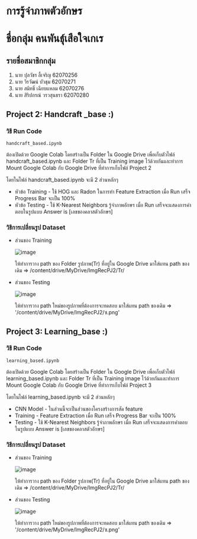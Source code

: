 # การรู้จำภาพตัวอักษร
# ชื่อกลุ่ม คนพันธุ์เสือใจเกเร
## รายชื่อสมาชิกกลุ่ม
1. นาย ปุลวัชร ลี้เจริญ 62070256
2. นาย วีรวัฒน์ บัวชุม 62070271
3. นาย สมิทธิ์ เฉียบแหลม 62070276
4. นาย สิริปกรณ์ วรวสุนธรา 62070280
## Project 2: Handcraft _base :)
### วิธี Run Code
```
handcraft_based.ipynb
```
  ต้องเปิดด้วย Google Colab โดยสร้างเป็น Folder ใน Google Drive เพื่อเก็บตัวไฟล์ handcraft_based.ipynb และ Folder Tr ที่เป็น Training image ไว้ด้วยกันและทำการ Mount Google Colab กับ Google Drive ที่ทำการเก็บไฟล์ Project 2
  
โดยในไฟล์ handcraft_based.ipynb จะมี 2 ส่วนหลักๆ 
   * หัวข้อ Training - ใช้ HOG และ Radon ในการทำ Feature Extraction เมื่อ Run เสร็จ Progress Bar จะเป็น 100%
   * หัวข้อ Testing - ใช้ K-Nearest Neighbors รู้จำภาพอักษร เมื่อ Run เสร็จจะแสดงการคำตอบในรูปแบบ Answer is [เลขของคลาสตัวอักษร]
### วิธีการเปลี่ยนรูป Dataset
   * ส่วนของ Training
      
      ![image](https://user-images.githubusercontent.com/56358092/119257555-f19b5980-bbef-11eb-889d-63e0b372f6f0.png)
      
      ให้ทำการวาง path ของ Folder รูปภาพ(Tr) ที่อยู่ใน Google Drive มาใส่แทน path ของเดิม => /content/drive/MyDrive/ImgRecPJ2/Tr/
   * ส่วนของ Testing
  
      ![image](https://user-images.githubusercontent.com/56358092/119257064-dc253000-bbed-11eb-9686-45e696cc9545.png) 
      
      ให้ทำการวาง path ใหม่ของรูปภาพที่ต้องการจะทดสอบ มาใส่แทน path ของเดิม => '/content/drive/MyDrive/ImgRecPJ2/ซ.png'



## Project 3: Learning_base :)
### วิธี Run Code
```
learning_based.ipynb
```
  ต้องเปิดด้วย Google Colab โดยสร้างเป็น Folder ใน Google Drive เพื่อเก็บตัวไฟล์ learning_based.ipynb และ Folder Tr ที่เป็น Training image ไว้ด้วยกันและทำการ Mount Google Colab กับ Google Drive ที่ทำการเก็บไฟล์ Project 3
  
โดยในไฟล์ learning_based.ipynb จะมี 2 ส่วนหลักๆ 
   * CNN Model - ในส่วนนี้จะเป็นส่วนของโครงสร้างการสัด feature 
   * Training -  Feature Extraction เมื่อ Run เสร็จ Progress Bar จะเป็น 100%
   * Testing - ใช้ K-Nearest Neighbors รู้จำภาพอักษร เมื่อ Run เสร็จจะแสดงการคำตอบในรูปแบบ Answer is [เลขของคลาสตัวอักษร]
### วิธีการเปลี่ยนรูป Dataset
   * ส่วนของ Training
      
      ![image](https://user-images.githubusercontent.com/56358092/119255026-b5fa9280-bbe3-11eb-9592-77b8e9c05730.png)
      
      ให้ทำการวาง path ของ Folder รูปภาพ(Tr) ที่อยู่ใน Google Drive มาใส่แทน path ของเดิม => /content/drive/MyDrive/ImgRecPJ2/Tr/
   * ส่วนของ Testing
  
      ![image](https://user-images.githubusercontent.com/56358092/119257064-dc253000-bbed-11eb-9686-45e696cc9545.png) 
      
      ให้ทำการวาง path ใหม่ของรูปภาพที่ต้องการจะทดสอบ มาใส่แทน path ของเดิม => '/content/drive/MyDrive/ImgRecPJ2/ซ.png'

